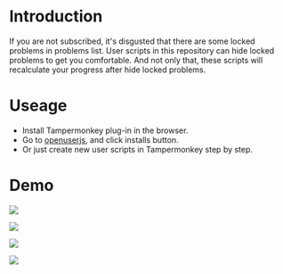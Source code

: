 # Introduction

If you are not subscribed, it's disgusted that there are some locked problems in problems list. User scripts in this repository can hide locked problems to get you comfortable. And not only that, these scripts will recalculate your progress after hide locked problems.

# Useage

- Install Tampermonkey plug-in in the browser.
- Go to [openuserjs](https://openuserjs.org/users/00000H/scripts), and click installs button.
- Or just create new user scripts in Tampermonkey step by step.

# Demo

![](https://github.com/CyC2018/Hide-Locked-Problems-In-Leetcode/blob/master/pics/1.png)

![](https://github.com/CyC2018/Hide-Locked-Problems-In-Leetcode/blob/master/pics/3.png)

![](https://github.com/CyC2018/Hide-Locked-Problems-In-Leetcode/blob/master/pics/2.png)

![](https://github.com/CyC2018/Hide-Locked-Problems-In-Leetcode/blob/master/pics/4.png)
